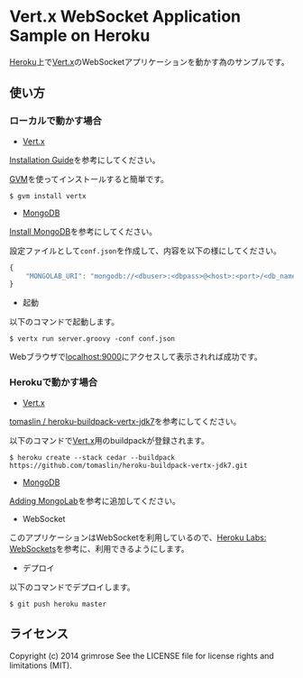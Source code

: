 Vert.x WebSocket Application Sample on Heroku
================================================

[Heroku]上で[Vert.x]のWebSocketアプリケーションを動かす為のサンプルです。


## 使い方

### ローカルで動かす場合

* [Vert.x]

[Installation Guide]を参考にしてください。

[GVM]を使ってインストールすると簡単です。

`$ gvm install vertx`


* [MongoDB]

[Install MongoDB]を参考にしてください。

設定ファイルとして`conf.json`を作成して、内容を以下の様にしてください。

```javascript
{
    "MONGOLAB_URI": "mongodb://<dbuser>:<dbpass>@<host>:<port>/<db_name>"
}
```


* 起動

以下のコマンドで起動します。

`$ vertx run server.groovy -conf conf.json`

Webブラウザで[localhost:9000](localhost:9000)にアクセスして表示されれば成功です。


### Herokuで動かす場合

* [Vert.x]

[tomaslin / heroku-buildpack-vertx-jdk7]を参考にしてください。

以下のコマンドで[Vert.x]用のbuildpackが登録されます。

`$ heroku create --stack cedar --buildpack https://github.com/tomaslin/heroku-buildpack-vertx-jdk7.git`


* [MongoDB]

[Adding MongoLab]を参考に追加してください。


* WebSocket

このアプリケーションはWebSocketを利用しているので、[Heroku Labs: WebSockets]を参考に、利用できるようにします。


* デプロイ

以下のコマンドでデプロイします。

`$ git push heroku master`


## ライセンス

Copyright (c) 2014 grimrose
See the LICENSE file for license rights and limitations (MIT).

[Heroku]: https://www.heroku.com
[Vert.x]: http://vertx.io
[Installation Guide]: http://vertx.io/install.html
[GVM]: http://gvmtool.net
[MongoDB]: https://www.mongodb.org
[Install MongoDB]: http://docs.mongodb.org/manual/installation/#install-mongodb
[Adding MongoLab]: https://devcenter.heroku.com/articles/mongolab#adding-mongolab
[MongoLab]: https://addons.heroku.com/mongolab
[tomaslin / heroku-buildpack-vertx-jdk7]: https://github.com/tomaslin/heroku-buildpack-vertx-jdk7
[Heroku Labs: WebSockets]: https://devcenter.heroku.com/articles/heroku-labs-websockets
